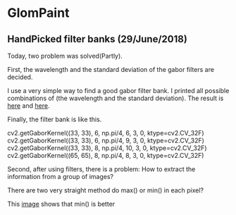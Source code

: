 # GlomPaint 

## HandPicked filter banks (29/June/2018)
Today, two problem was solved(Partly).

First, the wavelength and the standard deviation of the gabor filters are decided.

I use a very simple way to find a good gabor filter bank. I printed all possible combinations of (the wavelength and the standard deviation). The result is [here](https://github.com/ChenxiiGuo/glomDetector/blob/master/developmentLog/images/shortWave.png) and [here](https://github.com/ChenxiiGuo/glomDetector/blob/master/developmentLog/images/longWave.png). 

Finally, the filter bank is like this.

cv2.getGaborKernel((33, 33), 6, np.pi/4, 6, 3, 0, ktype=cv2.CV_32F)
cv2.getGaborKernel((33, 33), 6, np.pi/4, 9, 3, 0, ktype=cv2.CV_32F)
cv2.getGaborKernel((33, 33), 8, np.pi/4, 10, 3, 0, ktype=cv2.CV_32F)
cv2.getGaborKernel((65, 65), 8, np.pi/4, 8, 3, 0, ktype=cv2.CV_32F)

Second, after using filters, there is a problem: How to extract the information from a group of images? 

There are two very straight method do max() or min() in each pixel?

This [image](https://github.com/ChenxiiGuo/glomDetector/blob/master/developmentLog/images/MaxVsMin.png)
shows that min() is better
